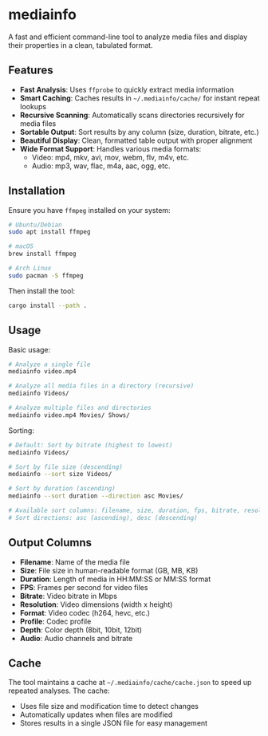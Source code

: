 # mediainfo

A fast and efficient command-line tool to analyze media files and display their properties in a clean, tabulated format.

## Features

- **Fast Analysis**: Uses `ffprobe` to quickly extract media information
- **Smart Caching**: Caches results in `~/.mediainfo/cache/` for instant repeat lookups
- **Recursive Scanning**: Automatically scans directories recursively for media files
- **Sortable Output**: Sort results by any column (size, duration, bitrate, etc.)
- **Beautiful Display**: Clean, formatted table output with proper alignment
- **Wide Format Support**: Handles various media formats:
  - Video: mp4, mkv, avi, mov, webm, flv, m4v, etc.
  - Audio: mp3, wav, flac, m4a, aac, ogg, etc.

## Installation

Ensure you have `ffmpeg` installed on your system:

```bash
# Ubuntu/Debian
sudo apt install ffmpeg

# macOS
brew install ffmpeg

# Arch Linux
sudo pacman -S ffmpeg
```

Then install the tool:

```bash
cargo install --path .
```

## Usage

Basic usage:

```bash
# Analyze a single file
mediainfo video.mp4

# Analyze all media files in a directory (recursive)
mediainfo Videos/

# Analyze multiple files and directories
mediainfo video.mp4 Movies/ Shows/
```

Sorting:

```bash
# Default: Sort by bitrate (highest to lowest)
mediainfo Videos/

# Sort by file size (descending)
mediainfo --sort size Videos/

# Sort by duration (ascending)
mediainfo --sort duration --direction asc Movies/

# Available sort columns: filename, size, duration, fps, bitrate, resolution, format, profile, depth, audio
# Sort directions: asc (ascending), desc (descending)
```

## Output Columns

- **Filename**: Name of the media file
- **Size**: File size in human-readable format (GB, MB, KB)
- **Duration**: Length of media in HH:MM:SS or MM:SS format
- **FPS**: Frames per second for video files
- **Bitrate**: Video bitrate in Mbps
- **Resolution**: Video dimensions (width x height)
- **Format**: Video codec (h264, hevc, etc.)
- **Profile**: Codec profile
- **Depth**: Color depth (8bit, 10bit, 12bit)
- **Audio**: Audio channels and bitrate

## Cache

The tool maintains a cache at `~/.mediainfo/cache/cache.json` to speed up repeated analyses. The cache:

- Uses file size and modification time to detect changes
- Automatically updates when files are modified
- Stores results in a single JSON file for easy management
